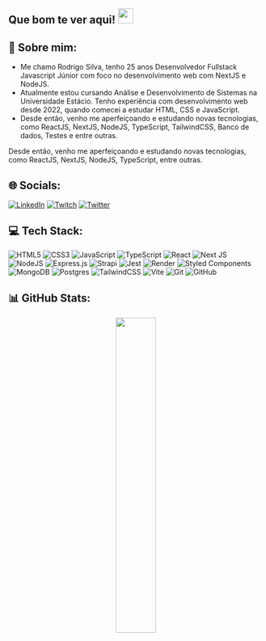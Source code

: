 ## Que bom te ver aqui! <img src="https://raw.githubusercontent.com/aemmadi/aemmadi/master/wave.gif" width="30">

## 💫 Sobre mim:
- Me chamo Rodrigo Silva, tenho 25 anos Desenvolvedor Fullstack Javascript Júnior com foco no desenvolvimento web com NextJS e NodeJS.
- Atualmente estou cursando Análise e Desenvolvimento de Sistemas na Universidade Estácio. Tenho experiência com desenvolvimento web desde 2022, quando comecei a estudar HTML, CSS e JavaScript.
- Desde então, venho me aperfeiçoando e estudando novas tecnologias, como ReactJS, NextJS, NodeJS, TypeScript, TailwindCSS, Banco de dados, Testes e entre outras.

Desde então, venho me aperfeiçoando e estudando novas tecnologias, como ReactJS, NextJS, NodeJS, TypeScript, entre outras.

## 🌐 Socials:
[![LinkedIn](https://img.shields.io/badge/linkedin-%230077B5.svg?style=for-the-badge&logo=linkedin&logoColor=white)](https://www.linkedin.com/in/rdgxd/) [![Twitch](https://img.shields.io/badge/Twitch-%239146FF.svg?style=for-the-badge&logo=Twitch&logoColor=white)](https://twitch.tv/rdgxdd) [![Twitter](https://img.shields.io/badge/Twitter-%231DA1F2.svg?style=for-the-badge&logo=Twitter&logoColor=white)](https://twitter.com/rdGxd)

## 💻 Tech Stack:
![HTML5](https://img.shields.io/badge/html5-%23E34F26.svg?style=for-the-badge&logo=html5&logoColor=white)
![CSS3](https://img.shields.io/badge/css3-%231572B6.svg?style=for-the-badge&logo=css3&logoColor=white)
![JavaScript](https://img.shields.io/badge/javascript-%23323330.svg?style=for-the-badge&logo=javascript&logoColor=%23F7DF1E)
![TypeScript](https://img.shields.io/badge/typescript-%23007ACC.svg?style=for-the-badge&logo=typescript&logoColor=white)
![React](https://img.shields.io/badge/react-%2320232a.svg?style=for-the-badge&logo=react&logoColor=%2361DAFB)
![Next JS](https://img.shields.io/badge/Next-black?style=for-the-badge&logo=next.js&logoColor=white)
![NodeJS](https://img.shields.io/badge/node.js-6DA55F?style=for-the-badge&logo=node.js&logoColor=white)
![Express.js](https://img.shields.io/badge/express.js-%23404d59.svg?style=for-the-badge&logo=express&logoColor=%2361DAFB)
![Strapi](https://img.shields.io/badge/strapi-%232E7EEA.svg?style=for-the-badge&logo=strapi&logoColor=white)
![Jest](https://img.shields.io/badge/-jest-%23C21325?style=for-the-badge&logo=jest&logoColor=white)
![Render](https://img.shields.io/badge/Render-%46E3B7.svg?style=for-the-badge&logo=render&logoColor=white)
![Styled Components](https://img.shields.io/badge/styled--components-DB7093?style=for-the-badge&logo=styled-components&logoColor=white)
![MongoDB](https://img.shields.io/badge/MongoDB-%234ea94b.svg?style=for-the-badge&logo=mongodb&logoColor=white)
![Postgres](https://img.shields.io/badge/postgres-%23316192.svg?style=for-the-badge&logo=postgresql&logoColor=white)
![TailwindCSS](https://img.shields.io/badge/tailwindcss-%2338B2AC.svg?style=for-the-badge&logo=tailwind-css&logoColor=white)
![Vite](https://img.shields.io/badge/vite-%23646CFF.svg?style=for-the-badge&logo=vite&logoColor=white)
![Git](https://img.shields.io/badge/git-%23F05033.svg?style=for-the-badge&logo=git&logoColor=white)
![GitHub](https://img.shields.io/badge/github-%23121011.svg?style=for-the-badge&logo=github&logoColor=white)

## 📊 GitHub Stats:
<div display="flex" align="center" justify-content="center">
  <p>
    <img width="40%" src="https://github-readme-stats.vercel.app/api/top-langs?username=rdGxd&show_icons=true&theme=tokyonight&locale=pt-br&layout=compact&hide_border=true" />
  </p>
</div>
